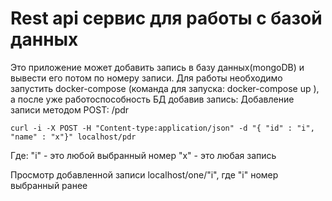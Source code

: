 # Rest api сервис для работы с базой данных

Это приложение может добавить запись в базу данных(mongoDB) и вывести его потом по номеру записи.
Для работы необходимо запустить docker-compose (команда для запуска: docker-compose up ), а после уже работоспособность БД добавив запись:
Добавление записи методом POST: /pdr

`curl -i -X POST -H "Content-type:application/json" -d "{ "id" : "i", "name" : "x"}" localhost/pdr`

Где: "i" - это любой выбранный номер 
     "x" - это любая запись 

Просмотр добавленной записи localhost/one/"i", где "i" номер выбранный ранее  
